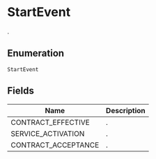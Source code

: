 # StartEvent

.

## Enumeration

`StartEvent`

## Fields

| Name | Description |
|  --- | --- |
| CONTRACT_EFFECTIVE | . |
| SERVICE_ACTIVATION | . |
| CONTRACT_ACCEPTANCE | . |
